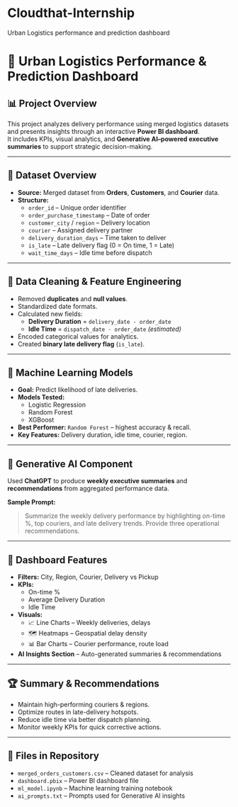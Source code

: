 # Cloudthat-Internship
Urban Logistics performance and prediction dashboard

# 🚚 Urban Logistics Performance & Prediction Dashboard  

## 📊 Project Overview  
This project analyzes delivery performance using merged logistics datasets and presents insights through an interactive **Power BI dashboard**.  
It includes KPIs, visual analytics, and **Generative AI–powered executive summaries** to support strategic decision-making.  

---

## 📂 Dataset Overview  
- **Source:** Merged dataset from **Orders**, **Customers**, and **Courier** data.  
- **Structure:**  
  - `order_id` – Unique order identifier  
  - `order_purchase_timestamp` – Date of order  
  - `customer_city` / `region` – Delivery location  
  - `courier` – Assigned delivery partner  
  - `delivery_duration_days` – Time taken to deliver  
  - `is_late` – Late delivery flag (0 = On time, 1 = Late)  
  - `wait_time_days` – Idle time before dispatch  

---

## 🧹 Data Cleaning & Feature Engineering  
- Removed **duplicates** and **null values**.  
- Standardized date formats.  
- Calculated new fields:  
  - **Delivery Duration** = `delivery_date - order_date`  
  - **Idle Time** = `dispatch_date - order_date` *(estimated)*  
- Encoded categorical values for analytics.  
- Created **binary late delivery flag** (`is_late`).  

---

## 🤖 Machine Learning Models  
- **Goal:** Predict likelihood of late deliveries.  
- **Models Tested:**  
  - Logistic Regression  
  - Random Forest  
  - XGBoost  
- **Best Performer:** `Random Forest` – highest accuracy & recall.  
- **Key Features:** Delivery duration, idle time, courier, region.  

---

## 💬 Generative AI Component  
Used **ChatGPT** to produce **weekly executive summaries** and **recommendations** from aggregated performance data.  

**Sample Prompt:**  
> Summarize the weekly delivery performance by highlighting on-time %, top couriers, and late delivery trends. Provide three operational recommendations.  

---

## 📌 Dashboard Features  
- **Filters:** City, Region, Courier, Delivery vs Pickup  
- **KPIs:**  
  - On-time %  
  - Average Delivery Duration  
  - Idle Time  
- **Visuals:**  
  - 📈 Line Charts – Weekly deliveries, delays  
  - 🗺 Heatmaps – Geospatial delay density  
  - 📊 Bar Charts – Courier performance, route load  
- **AI Insights Section** – Auto-generated summaries & recommendations  

---

## 🏆 Summary & Recommendations  
- Maintain high-performing couriers & regions.  
- Optimize routes in late-delivery hotspots.  
- Reduce idle time via better dispatch planning.  
- Monitor weekly KPIs for quick corrective actions.  

---

## 📁 Files in Repository  
- `merged_orders_customers.csv` – Cleaned dataset for analysis  
- `dashboard.pbix` – Power BI dashboard file  
- `ml_model.ipynb` – Machine learning training notebook  
- `ai_prompts.txt` – Prompts used for Generative AI insights  

